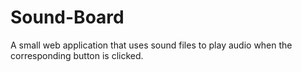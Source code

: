 # Sound-Board
A small web application that uses sound files to play audio when the corresponding button is clicked.
